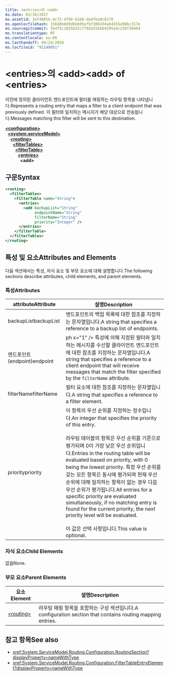 ```yaml
---
title: <entries>의 <add>
ms.date: 03/30/2017
ms.assetid: 3af4805b-dc72-4f68-b168-da4fba8c6170
ms.openlocfilehash: 156d8b8d9d0eb05efbf306434ab4555a98bc317e
ms.sourcegitcommit: 5b475c1855b32cf78d2d1bbb4295e4c236f39464
ms.translationtype: MT
ms.contentlocale: ko-KR
ms.lasthandoff: 09/24/2020
ms.locfileid: "91149051"
---
```

# <a name="add-of-entries"></a><span data-ttu-id="51fd3-102">\<entries>의 \<add></span><span class="sxs-lookup"><span data-stu-id="51fd3-102">\<add> of \<entries></span></span>

<span data-ttu-id="51fd3-103">이전에 정의된 클라이언트 엔드포인트에 필터를 매핑하는 라우팅 항목을 나타냅니다.</span><span class="sxs-lookup"><span data-stu-id="51fd3-103">Represents a routing entry that maps a filter to a client endpoint that was previously defined.</span></span> <span data-ttu-id="51fd3-104">이 필터와 일치하는 메시지가 해당 대상으로 전송됩니다.</span><span class="sxs-lookup"><span data-stu-id="51fd3-104">Messages matching this filter will be sent to this destination.</span></span>  
  
[**\<configuration>**](../configuration-element.md)\
&nbsp;&nbsp;[**\<system.serviceModel>**](system-servicemodel.md)\
&nbsp;&nbsp;&nbsp;&nbsp;[**\<routing>**](routing.md)\
&nbsp;&nbsp;&nbsp;&nbsp;&nbsp;&nbsp;[**\<filterTables>**](filtertables.md)\
&nbsp;&nbsp;&nbsp;&nbsp;&nbsp;&nbsp;&nbsp;&nbsp;[**\<filterTable>**](filtertable.md)\
&nbsp;&nbsp;&nbsp;&nbsp;&nbsp;&nbsp;&nbsp;&nbsp;&nbsp;&nbsp;[**\<entries>**](entries.md)\
&nbsp;&nbsp;&nbsp;&nbsp;&nbsp;&nbsp;&nbsp;&nbsp;&nbsp;&nbsp;&nbsp;&nbsp;**\<add>**  
  
## <a name="syntax"></a><span data-ttu-id="51fd3-105">구문</span><span class="sxs-lookup"><span data-stu-id="51fd3-105">Syntax</span></span>  
  
```xml  
<routing>
  <filterTables>
    <filterTable name="String">
      <entries>
        <add backupList="String"
             endpointName="String"
             filterName="String"
             priority="Integer" />
      </entries>
    </filterTable>
  </filterTables>
</routing>
```  
  
## <a name="attributes-and-elements"></a><span data-ttu-id="51fd3-106">특성 및 요소</span><span class="sxs-lookup"><span data-stu-id="51fd3-106">Attributes and Elements</span></span>  

 <span data-ttu-id="51fd3-107">다음 섹션에서는 특성, 자식 요소 및 부모 요소에 대해 설명합니다.</span><span class="sxs-lookup"><span data-stu-id="51fd3-107">The following sections describe attributes, child elements, and parent elements.</span></span>  
  
### <a name="attributes"></a><span data-ttu-id="51fd3-108">특성</span><span class="sxs-lookup"><span data-stu-id="51fd3-108">Attributes</span></span>  
  
|<span data-ttu-id="51fd3-109">attribute</span><span class="sxs-lookup"><span data-stu-id="51fd3-109">Attribute</span></span>|<span data-ttu-id="51fd3-110">설명</span><span class="sxs-lookup"><span data-stu-id="51fd3-110">Description</span></span>|  
|---------------|-----------------|  
|<span data-ttu-id="51fd3-111">backupList</span><span class="sxs-lookup"><span data-stu-id="51fd3-111">backupList</span></span>|<span data-ttu-id="51fd3-112">엔드포인트의 백업 목록에 대한 참조를 지정하는 문자열입니다.</span><span class="sxs-lookup"><span data-stu-id="51fd3-112">A string that specifies a reference to a backup list of endpoints.</span></span>|  
|<span data-ttu-id="51fd3-113">엔드포인트(endpoint)</span><span class="sxs-lookup"><span data-stu-id="51fd3-113">endpoint</span></span>|<span data-ttu-id="51fd3-114">ph x="1" /&gt; 특성에 의해 지정된 필터와 일치하는 메시지를 수신할 클라이언트 엔드포인트에 대한 참조를 지정하는 문자열입니다.</span><span class="sxs-lookup"><span data-stu-id="51fd3-114">A string that specifies a reference to a client endpoint that will receive messages that match the filter specified by the `filterName` attribute.</span></span>|  
|<span data-ttu-id="51fd3-115">filterName</span><span class="sxs-lookup"><span data-stu-id="51fd3-115">filterName</span></span>|<span data-ttu-id="51fd3-116">필터 요소에 대한 참조를 지정하는 문자열입니다.</span><span class="sxs-lookup"><span data-stu-id="51fd3-116">A string that specifies a reference to a filter element.</span></span>|  
|<span data-ttu-id="51fd3-117">priority</span><span class="sxs-lookup"><span data-stu-id="51fd3-117">priority</span></span>|<span data-ttu-id="51fd3-118">이 항목의 우선 순위를 지정하는 정수입니다.</span><span class="sxs-lookup"><span data-stu-id="51fd3-118">An integer that specifies the priority of this entry.</span></span><br /><br /> <span data-ttu-id="51fd3-119">라우팅 테이블의 항목은 우선 순위를 기준으로 평가되며 0이 가장 낮은 우선 순위입니다.</span><span class="sxs-lookup"><span data-stu-id="51fd3-119">Entries in the routing table will be evaluated based on priority, with 0 being the lowest priority.</span></span> <span data-ttu-id="51fd3-120">특정 우선 순위를 갖는 모든 항목은 동시에 평가되며 현재 우선 순위에 대해 일치하는 항목이 없는 경우 다음 우선 순위가 평가됩니다.</span><span class="sxs-lookup"><span data-stu-id="51fd3-120">All entries for a specific priority are evaluated simultaneously, if no matching entry is found for the current priority, the next priority level will be evaluated.</span></span><br /><br /> <span data-ttu-id="51fd3-121">이 값은 선택 사항입니다.</span><span class="sxs-lookup"><span data-stu-id="51fd3-121">This value is optional.</span></span>|  
  
### <a name="child-elements"></a><span data-ttu-id="51fd3-122">자식 요소</span><span class="sxs-lookup"><span data-stu-id="51fd3-122">Child Elements</span></span>  

 <span data-ttu-id="51fd3-123">없음</span><span class="sxs-lookup"><span data-stu-id="51fd3-123">None.</span></span>  
  
### <a name="parent-elements"></a><span data-ttu-id="51fd3-124">부모 요소</span><span class="sxs-lookup"><span data-stu-id="51fd3-124">Parent Elements</span></span>  
  
|<span data-ttu-id="51fd3-125">요소</span><span class="sxs-lookup"><span data-stu-id="51fd3-125">Element</span></span>|<span data-ttu-id="51fd3-126">설명</span><span class="sxs-lookup"><span data-stu-id="51fd3-126">Description</span></span>|  
|-------------|-----------------|  
|[\<routing>](routing.md)|<span data-ttu-id="51fd3-127">라우팅 매핑 항목을 포함하는 구성 섹션입니다.</span><span class="sxs-lookup"><span data-stu-id="51fd3-127">A configuration section that contains routing mapping entries.</span></span>|  
  
## <a name="see-also"></a><span data-ttu-id="51fd3-128">참고 항목</span><span class="sxs-lookup"><span data-stu-id="51fd3-128">See also</span></span>

- <xref:System.ServiceModel.Routing.Configuration.RoutingSection?displayProperty=nameWithType>
- <xref:System.ServiceModel.Routing.Configuration.FilterTableEntryElement?displayProperty=nameWithType>

